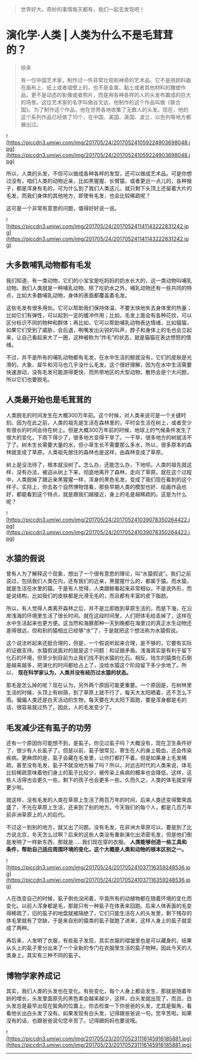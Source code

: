 > 世界好大，奇妙的事情每天都有，我们一起去发现吧！

# 演化学·人类 | 人类为什么不是毛茸茸的？

> 徐来
> 
> 有一位中国艺术家，制作过一件非常壮观和神奇的艺术品。它不是用颜料画在画布上、纸上或者墙壁上的，也不是金属、黏土或者其他材料的雕塑作品，更不是动态的影像或者照片，而是用各种各样的人的头发布置成的巨大的场景。这位艺术家的名字叫做谷文达，他制作的这个作品叫做《联合国》。为了制作这个作品，他在世界各地收集了无数人的头发。现在，他的这个系列作品已经做了10个，在中国、美国、英国、波兰、以色列等地方都展出过。

![https://piccdn3.umiwi.com/img/201705/24/201705241059224903698048.jpg](https://piccdn3.umiwi.com/img/201705/24/201705241059224903698048.jpg)

所以，人类的头发，不但可以做成各种各样的发型，还可以做成艺术品。可是你想过没有，咱们人类的动物近亲，比如黑猩猩、长臂猿，或者更远一点儿的，各种猴子，都是浑身有毛的，可为什么到了我们人类这儿，就只剩下头顶上还留着大片的毛发，而我们身体的其他地方，即使有毛发，也会比较稀疏呢？

这可是一个非常有意思的问题，值得好好说一说。

![https://piccdn3.umiwi.com/img/201705/24/201705241141143222831242.jpg](https://piccdn3.umiwi.com/img/201705/24/201705241141143222831242.jpg)

## 大多数哺乳动物都有毛发

我们知道，有一类动物，它们的小宝宝是吃妈妈的奶水长大的，这一类动物叫哺乳动物。我们人类就是一种哺乳动物。除了吃奶水之外，哺乳动物还有一些共同的特点，比如大多数哺乳动物，身体的表面都覆盖着毛发。

这些毛发有很多用处。它可以帮助我们保持体温，不要太快地失去身体里的热量；比如它们有弹性，可以起到一定的缓冲作用；比如，毛发上面会有各种花纹，可以区分标识不同的物种和群体；再比如，它可以帮助哺乳动物表达情绪，比如猫猫，如果它们受到了威胁，会后退，咧嘴发出尖锐的叫声，脖子和身体上的毛也会立起来，让自己看起来大了一圈，这种被称为“炸毛”的状态，就是猫猫在表达愤怒的情绪。

不过，并不是所有的哺乳动物都有毛发，在水中生活的鲸就没有，它们的皮肤是光滑的，大象、犀牛和河马也几乎没什么毛发。这个很好理解，因为在水中生活需要快速游动，没有毛发可能游得更快，而热带地区的大型动物，散热会是个大问题，所以它们也要脱毛。

## 人类最开始也是毛茸茸的

人类脱毛的时间发生在大概300万年前。这个时候，对人类来说可是一个关键时刻。因为在此之前，人类的祖先是生活在森林里的，平时会生活在树上，或者至少有很长的时间会待在树上。但是大概300万年前的时候，地球上的气候条件发生了很大的变化，下雨下得少了，很多地方变得干旱了。一干旱，很多地方的树就活不了了。树木生长需要大量的水，但小草生长不需要那么多水，所以，很多原本的森林就变成了草原。人类祖先居住的森林也是这样，由森林变成了草原。

树上是没法待了，根本就没树了。怎么办，还能怎么办，下地呗。人类的祖先就这样，没有办法，被迫从树上下来，彻底地离开了森林，走向了草原。就在这个过程中，人类脱掉了跟近亲黑猩猩一样，浑身的黑色毛发，变成了我们现在看到的这个样子。实际上，你去各个自然博物馆看，那些早期人类的模型也好、绘画作品也好，都能看到这个特点，就是跟我们越接近，身上的毛是越稀疏的。这是为什么呢？

![https://piccdn3.umiwi.com/img/201705/24/201705241039078350264422.jpg](https://piccdn3.umiwi.com/img/201705/24/201705241039078350264422.jpg)

## 水猿的假说

曾有人为了解释这个现象，想出了一个很有意思的理论，叫“水猿假说”。我们之前说过，包括我们人类在内，还有我们的近亲，黑猩猩什么的，都属于猿。而水猿，就是生活在水里的猿。于是有人觉得，人类跟鲸看起来非常相似，不是说外形，而是说结构，比如我们的皮肤都是光滑无毛的，而且都有丰富的皮下脂肪。

所以，有人觉得人类离开森林之后，并不是立即跑到草原生活的，而是下海，在沿岸浅海的环境里生活了很长时间。就在这段时间里，人们把体毛给丢掉了，这样在水中生活起来也更方便。这当然和海豚那种一天到晚都在海里过的真正水生动物还差得很远，但和别的猿相比已经够“水”了，于是就把这个想法称为水猿假说。

这个说法听起来还挺合理的，但是，一个假说听起来合理，是不够的，它要有实际的证据支持。水猿假说面对的就是这个问题：和证据矛盾。浅海其实是有利于留下化石的环境，但至少到目前为止我们找不到水猿的化石。相反，陆生的猿类化石倒是越来越多，把演化的时间都给占上了，没给水猿这个阶段留下多少余地了。所以， **现在科学家认为，人类并没有经历过水猿的状态。**

那毛是怎么掉的呢？现在认为，另外两个原因可能更重要。一个原因是，在树林里生活的时候，头顶上有树荫，到了草原上就不行了，每天大太阳晒着，还不怎么下雨。偏偏人类还是白天活动的生物，每天要在大太阳下面跑，要是浑身都是毛的话，很容易就过热了。因此，人的毛发变少了。

## 毛发减少还有虱子的功劳

还有一个原因你可能想不到，是虱子。你见过虱子吗？大概没有，现在卫生条件好了，很少有人长虱子了。但是以前，虱子很常见，寄生在人的身上吸血，还会传染疾病。更麻烦的是，虱子会藏在毛发里，让你打都打不着。但是如果身上毛发稀疏，甚至没有毛发，虱子不就没地方躲了吗？所以，对远古时代的人类来说，体毛比较稀疏意味着他们身上的虱子比较少，被传染上疾病的概率也会降低。这样，这些人活得也会更久一些，剩下的孩子也会更多一些。久而久之，人类的体毛就变得更少啦。

就这样，没有毛发的人类在草原上生活了两百万年的时间，后来人类还变得繁荣昌盛了，不光在草原上生活，还来到了别的地方。今天我们的每个人，都是几百万年前非洲草原上的人的后代。

不过这一到别的地方，就又出了问题。没有毛发，在非洲大草原可以，要是到了比方说北京，冬天怎么过啊？后来的这些人类没有重新演化出浓密毛发，但是他们倒是发明了一样新东西，那就是……我们现在穿的衣服。 **人类能够创造一些工具和条件，帮助自己适应周围环境的变化，这个大概是人类和动物的根本区别之一。**

![https://piccdn3.umiwi.com/img/201705/24/201705241037116359248536.jpg](https://piccdn3.umiwi.com/img/201705/24/201705241037116359248536.jpg)

人在改变自己的时候，虱子倒也没闲着，毕竟所有的动植物都在随着环境的变化而变化。以前人浑身都是毛，那就只有一种虱子在体表来回跑。后来人体表面的毛变得稀疏了，旧的虱子的地盘就被隔绝了，它们只能生活在人的头发里，剩下残存的体毛里就有了空缺，于是来自别的猿类的虱子就跑了进来，这样人身上的虱子就变成了两种。

再后来，人发明了衣服，有些虱子发现，其实衣服的褶皱里也是可以藏身的，结果从头上的虱子里分出来了一个全新的专门在衣服里生活的虱子物种。因此今天的人类身上，其实有三种不同的虱子。

## 博物学家养成记

其实，我们人类的头发也在变化。有些变化，每个人身上都会发生，那就是随着年龄的增长，头发里面原先的黑色素会越来越少，这样，白头发就出现了，而且，白头发总是最早出现在鬓角的位置上。你去检查一下你爸爸的头发，尤其是鬓角，看看他长出白头发了没有。如果发现有白头发，记得跟爸爸说一句，您辛苦啦。如果没有的话，也跟爸爸说句您辛苦了。记得跟妈妈也要说哦。

![https://piccdn3.umiwi.com/img/201705/23/201705231116145916185881.jpg](https://piccdn3.umiwi.com/img/201705/23/201705231116145916185881.jpg)

---
